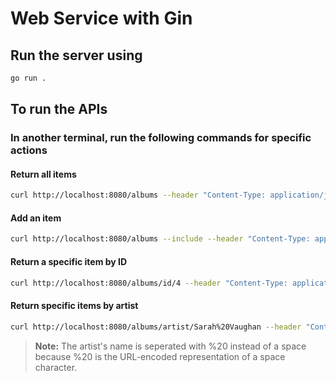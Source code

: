 # Web Service with Gin

## Run the server using

```bash
go run .
```

## To run the APIs

### In another terminal, run the following commands for specific actions

#### Return all items

```bash
curl http://localhost:8080/albums --header "Content-Type: application/json" --request "GET"
```

#### Add an item

```bash
curl http://localhost:8080/albums --include --header "Content-Type: application/json" --request "POST" --data "{\"id\": \"4\", \"title\": \"The Modern Sound of Betty Carter\", \"artist\": \"Betty Carter\", \"price\": 49.99}"
```

#### Return a specific item by ID

```bash
curl http://localhost:8080/albums/id/4 --header "Content-Type: application/json" --request "GET"
```

#### Return specific items by artist

```bash
curl http://localhost:8080/albums/artist/Sarah%20Vaughan --header "Content-Type: application/json" --request "GET"
```

 > **Note:** The artist's name is seperated with %20 instead of a space because %20 is the URL-encoded representation of a space character. 

